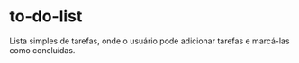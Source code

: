 # to-do-list

Lista simples de tarefas, onde o usuário pode adicionar tarefas e marcá-las como concluídas.
